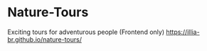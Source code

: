 # Nature-Tours

Exciting tours for adventurous people (Frontend only)
<https://illia-br.github.io/nature-tours/>